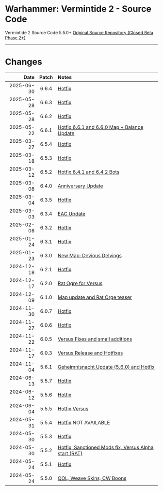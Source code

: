# Warhammer: Vermintide 2 - Source Code
Vermintide 2 Source Code 5.5.0+
[Original Source Repository (Closed Beta Phase 2+)](https://github.com/Aussiemon/Vermintide-2-Source-Code)

-------------------------------------------------------------


# Changes

Date        |  Patch  | Notes
----------: | :-----: | :--------------
2025-06-30  |  6.6.4  | [Hotfix](https://forums.fatsharkgames.com/t/steam-hotfix-6-6-4-30th-of-june/110130)
2025-05-28  |  6.6.3  | [Hotfix](https://forums.fatsharkgames.com/t/pc-hotfix-6-6-2-6-6-3-28th-of-may/108338)
2025-05-28  |  6.6.2  | [Hotfix](https://forums.fatsharkgames.com/t/pc-hotfix-6-6-2-28th-of-may/108338)
2025-05-22  |  6.6.1  | [Hotfix 6.6.1 and 6.6.0 Map + Balance Update](https://forums.fatsharkgames.com/t/new-map-the-well-of-dreams-live-now-skulls-in-game-event-patch-6-6-0-hotfix-6-6-1/108063)
2025-03-27  |  6.5.4  | [Hotfix](https://forums.fatsharkgames.com/t/pc-hotfix-6-5-4-27th-of-march/106395)
2025-03-18  |  6.5.3  | [Hotfix](https://forums.fatsharkgames.com/t/pc-hotfix-6-4-1-6-4-2-6-4-3/105787/12)
2025-03-12  |  6.5.2  | [Hotfix 6.4.1 and 6.4.2 Bots](https://forums.fatsharkgames.com/t/pc-hotfix-6-5-1-6-5-2/105787)
2025-03-06  |  6.4.0  | [Anniversary Update](https://forums.fatsharkgames.com/t/vermintide-2s-7th-anniversary-is-live-now/105472)
2025-03-04  |  6.3.5  | [Hotfix](https://forums.fatsharkgames.com/t/pc-hotfix-6-3-4-easy-anti-cheat-update-hotfix-6-3-5/105496)
2025-03-03  |  6.3.4  | [EAC Update](https://forums.fatsharkgames.com/t/pc-hotfix-6-3-4-easy-anti-cheat-update-hotfix-6-3-5/105496)
2025-02-06  |  6.3.2  | [Hotfix](https://forums.fatsharkgames.com/t/pc-hotfix-2-6th-of-february/105088)
2025-01-24  |  6.3.1  | [Hotfix](https://forums.fatsharkgames.com/t/pc-hotfix-1-24th-of-january/104690)
2025-01-23  |  6.3.0  | [New Map: Devious Delvings](https://forums.fatsharkgames.com/t/free-new-map-devious-delvings-is-out-now/104605)
2024-12-18  |  6.2.1  | [Hotfix](https://forums.fatsharkgames.com/t/versus-update-new-playable-monster-rat-ogre-patch-6-2-0-hotfix-6-2-1/103434)
2024-12-17  |  6.2.0  | [Rat Ogre for Versus](https://forums.fatsharkgames.com/t/versus-update-new-playable-monster-rat-ogre-patch-6-2-0/103434)
2024-12-09  |  6.1.0  | [Map update and Rat Orge teaser](https://forums.fatsharkgames.com/t/the-forsaken-temple-is-out-now-patch-6-1-0/102955)
2024-11-30  |  6.0.7  | [Hotfix](https://forums.fatsharkgames.com/t/versus-spotlight-sienna-poison-wind-globadier-hotfix-6-0-7/102040)
2024-11-27  |  6.0.6  | [Hotfix](https://forums.fatsharkgames.com/t/pc-hotfix-6-0-6-26th-of-november/101962)
2024-11-22  |  6.0.5  | [Versus Fixes and small additions](https://forums.fatsharkgames.com/t/versus-spotlight-kruber-ratling-gunner-hotfix-6-0-4-hotfix-6-0-5/101695)
2024-11-17  |  6.0.3  | [Versus Release and Hotfixes](https://forums.fatsharkgames.com/t/versus-is-out-now-free-new-pvp-game-mode-patch-6-0-0-hotfix-6-0-3/101222)
2024-11-04  |  5.6.1  | [Geheimnisnacht Update (5.6.0) and Hotfix](https://forums.fatsharkgames.com/t/patch-5-6-0-geheimnisnacht-double-xp-live-now-hotfix-5-6-1/100685)
2024-06-13  |  5.5.7  | [Hotfix](https://forums.fatsharkgames.com/t/versus-alpha-test-extended-to-june-17th-hotfix-5-5-6-5-5-7/95643)
2024-06-12  |  5.5.6  | [Hotfix](https://forums.fatsharkgames.com/t/versus-alpha-test-extended-to-june-17th-hotfix-5-5-6/95643)
2024-06-04  |  5.5.5  | [Hotfix Versus](https://forums.fatsharkgames.com/t/versus-the-returning-alpha-test-is-now-live-hotfix-5-5-2-5-5-3-5-5-4-5-5-5)
2024-05-31  |  5.5.4  | [Hotfix](https://forums.fatsharkgames.com/t/versus-the-returning-alpha-test-is-now-live-hotfix-5-5-2-5-5-3-5-5-4-5-5-5) NOT AVAILABLE
2024-05-30  |  5.5.3  | [Hotfix](https://forums.fatsharkgames.com/t/versus-the-returning-alpha-test-is-now-live-hotfix-5-5-2-5-5-3/95159)
2024-05-30  |  5.5.2  | [Hotfix, Sanctioned Mods fix, Versus Alpha start (RAT)](https://forums.fatsharkgames.com/t/versus-the-returning-alpha-test-is-now-live-hotfix-5-5-2/95159)
2024-05-24  |  5.5.1  | [Hotfix](https://forums.fatsharkgames.com/t/pc-hotfix-5-5-1-24th-of-may/94956)
2024-05-24  |  5.5.0  | [QOL, Weave Skins, CW Boons](https://forums.fatsharkgames.com/t/patch-5-5-0-live-now-quality-of-life-update-skulls-2024/94839)
